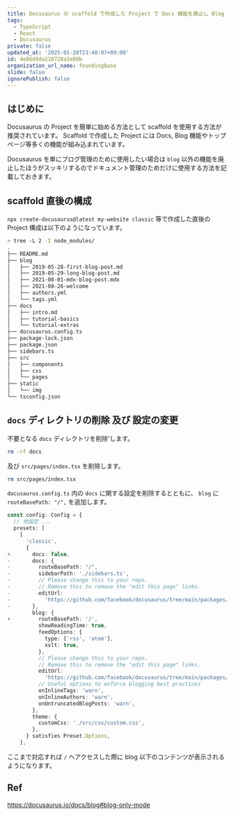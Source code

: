 ```yaml
---
title: Docusaurus の scaffold で作成した Project で Docs 機能を廃止し Blog 機能のみ使用するように変更する
tags:
  - TypeScript
  - React
  - Docusaurus
private: false
updated_at: '2025-01-28T23:48:07+09:00'
id: 4e86d9da210728a3e89b
organization_url_name: foundingbase
slide: false
ignorePublish: false
---
```


## はじめに

Docusaurus の Project を簡単に始める方法として scaffold を使用する方法が推奨されています。
Scaffold で作成した Project には Docs, Blog 機能やトップページ等多くの機能が組み込まれています。

Docusaurus を単にブログ管理のために使用したい場合は `blog` 以外の機能を廃止したほうがスッキリするのでドキュメント管理のためだけに使用する方法を記載しておきます。

## scaffold 直後の構成

`npx create-docusaurus@latest my-website classic` 等で作成した直後の Project 構成は以下のようになっています。

```sh
> tree -L 2 -I node_modules/
.
├── README.md
├── blog
│   ├── 2019-05-28-first-blog-post.md
│   ├── 2019-05-29-long-blog-post.md
│   ├── 2021-08-01-mdx-blog-post.mdx
│   ├── 2021-08-26-welcome
│   ├── authors.yml
│   └── tags.yml
├── docs
│   ├── intro.md
│   ├── tutorial-basics
│   └── tutorial-extras
├── docusaurus.config.ts
├── package-lock.json
├── package.json
├── sidebars.ts
├── src
│   ├── components
│   ├── css
│   └── pages
├── static
│   └── img
└── tsconfig.json
```

## `docs` ディレクトリの削除 及び 設定の変更

不要となる `docs` ディレクトリを削除'します。

```sh
rm -rf docs
```

及び `src/pages/index.tsx` を削除します。

```sh
rm src/pages/index.tsx
```

`docusaurus.config.ts` 内の `docs` に関する設定を削除するとともに、 `blog` に `routeBasePath: "/",` を追加します。

```diff_typescript:docusaurus.config.ts
const config: Config = {
  // 他設定 ...
  presets: [
    [
      'classic',
      {
+       docs: false,
-       docs: {
-         routeBasePath: "/",
-         sidebarPath: './sidebars.ts',
-         // Please change this to your repo.
-         // Remove this to remove the "edit this page" links.
-         editUrl:
-           'https://github.com/facebook/docusaurus/tree/main/packages/create-docusaurus/templates/shared/',
-       },
        blog: {
+         routeBasePath: '/',
          showReadingTime: true,
          feedOptions: {
            type: ['rss', 'atom'],
            xslt: true,
          },
          // Please change this to your repo.
          // Remove this to remove the "edit this page" links.
          editUrl:
            'https://github.com/facebook/docusaurus/tree/main/packages/create-docusaurus/templates/shared/',
          // Useful options to enforce blogging best practices
          onInlineTags: 'warn',
          onInlineAuthors: 'warn',
          onUntruncatedBlogPosts: 'warn',
        },
        theme: {
          customCss: './src/css/custom.css',
        },
      } satisfies Preset.Options,
    ],
```

ここまで対応すれば `/` へアクセスした際に blog 以下のコンテンツが表示されるようになります。

## Ref

https://docusaurus.io/docs/blog#blog-only-mode
